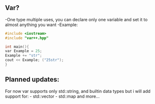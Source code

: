 ## Var?
  -One type multiple uses, you can declare only one variable and set it to almost anything you want
  -Example: 
  ```c++
  #include <iostream>
  #include "var++.hpp"
  
  int main(){
  var Example = 25;
  Example += "str";
  cout << Example; ("25str");
  }
  
  ```
## Planned updates:
  For now var supports only std::string, and builtin data types but i will add support for:
    - std::vector
    - std::map
    and more...
